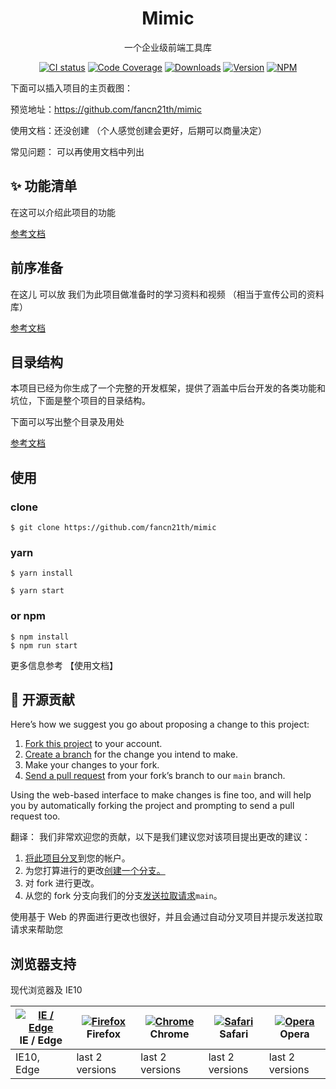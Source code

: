 <h1 align="center">Mimic</h1>

<div align="center">

一个企业级前端工具库

[![CI status][travis-build]][travis-build-link]
[![Code Coverage][codecov]][codecov-link]
[![Downloads][downloads]][downloads-link]
[![Version][versions]][versions-link]
[![NPM][license]][license-link]

[travis-build]: https://img.shields.io/travis/fancn21th/mimic?style=flat-square
[travis-build-link]: https://app.travis-ci.com/github/fancn21th/mimic/builds
[codecov]: https://img.shields.io/codecov/c/github/fancn21th/mimic/main?style=flat-square
[codecov-link]: https://codecov.io/gh/fancn21th/mimic/branch/main
[downloads]: https://img.shields.io/npm/dm/@fancn21th/mimic?style=flat-square
[downloads-link]: https://www.npmjs.com/package/@fancn21th/mimic
[versions]: https://img.shields.io/npm/v/@fancn21th/mimic?style=flat-square
[versions-link]: https://www.npmjs.com/package/@fancn21th/mimic
[license]: https://img.shields.io/npm/l/@fancn21th/mimic?style=flat-square
[license-link]: http://opensource.org/licenses/MIT

</div>

下面可以插入项目的主页截图：

预览地址：https://github.com/fancn21th/mimic

使用文档：还没创建 （个人感觉创建会更好，后期可以商量决定）

常见问题： 可以再使用文档中列出

## ✨ 功能清单

在这可以介绍此项目的功能

[参考文档](https://panjiachen.github.io/vue-element-admin-site/zh/guide/#%E5%8A%9F%E8%83%BD)

## 前序准备

在这儿 可以放 我们为此项目做准备时的学习资料和视频 （相当于宣传公司的资料库）

[参考文档](https://panjiachen.github.io/vue-element-admin-site/zh/guide/#%E5%89%8D%E5%BA%8F%E5%87%86%E5%A4%87)

## 目录结构

本项目已经为你生成了一个完整的开发框架，提供了涵盖中后台开发的各类功能和坑位，下面是整个项目的目录结构。

下面可以写出整个目录及用处

[参考文档](https://panjiachen.github.io/vue-element-admin-site/zh/guide/#%E7%9B%AE%E5%BD%95%E7%BB%93%E6%9E%84)

## 使用

### clone

```
$ git clone https://github.com/fancn21th/mimic
```

### yarn

```
$ yarn install

$ yarn start
```

### or npm

```
$ npm install
$ npm run start
```

更多信息参考 【使用文档】

## 🤝 开源贡献

Here’s how we suggest you go about proposing a change to this project:

1. [Fork this project][fork] to your account.
2. [Create a branch][branch] for the change you intend to make.
3. Make your changes to your fork.
4. [Send a pull request][pr] from your fork’s branch to our `main` branch.

Using the web-based interface to make changes is fine too, and will help you
by automatically forking the project and prompting to send a pull request too.

[fork]: https://help.github.com/articles/fork-a-repo/
[branch]: https://help.github.com/articles/creating-and-deleting-branches-within-your-repository
[pr]: https://help.github.com/articles/using-pull-requests/

翻译：
我们非常欢迎您的贡献，以下是我们建议您对该项目提出更改的建议：

1. [将此项目分叉](https://help.github.com/articles/fork-a-repo/)到您的帐户。
2. 为您打算进行的更改[创建一个分支。](https://help.github.com/articles/creating-and-deleting-branches-within-your-repository)
3. 对 fork 进行更改。
4. 从您的 fork 分支向我们的分支[发送拉取请求](https://help.github.com/articles/using-pull-requests/)`main`。

使用基于 Web 的界面进行更改也很好，并且会通过自动分叉项目并提示发送拉取请求来帮助您

## 浏览器支持

现代浏览器及 IE10

| [![IE / Edge](https://raw.githubusercontent.com/alrra/browser-logos/master/src/edge/edge_48x48.png)](http://godban.github.io/browsers-support-badges/) IE / Edge | [![Firefox](https://raw.githubusercontent.com/alrra/browser-logos/master/src/firefox/firefox_48x48.png)](http://godban.github.io/browsers-support-badges/) Firefox | [![Chrome](https://raw.githubusercontent.com/alrra/browser-logos/master/src/chrome/chrome_48x48.png)](http://godban.github.io/browsers-support-badges/) Chrome | [![Safari](https://raw.githubusercontent.com/alrra/browser-logos/master/src/safari/safari_48x48.png)](http://godban.github.io/browsers-support-badges/) Safari | [![Opera](https://raw.githubusercontent.com/alrra/browser-logos/master/src/opera/opera_48x48.png)](http://godban.github.io/browsers-support-badges/) Opera |
| ---------------------------------------------------------------------------------------------------------------------------------------------------------------- | ------------------------------------------------------------------------------------------------------------------------------------------------------------------ | -------------------------------------------------------------------------------------------------------------------------------------------------------------- | -------------------------------------------------------------------------------------------------------------------------------------------------------------- | ---------------------------------------------------------------------------------------------------------------------------------------------------------- |
| IE10, Edge                                                                                                                                                       | last 2 versions                                                                                                                                                    | last 2 versions                                                                                                                                                | last 2 versions                                                                                                                                                | last 2 versions                                                                                                                                            |
